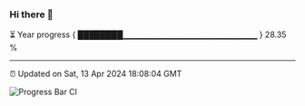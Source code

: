 ### Hi there 👋

⏳ Year progress { ████████▁▁▁▁▁▁▁▁▁▁▁▁▁▁▁▁▁▁▁▁▁▁ } 28.35 %

---

⏰ Updated on Sat, 13 Apr 2024 18:08:04 GMT

![Progress Bar CI](https://github.com/Shyam-Makwana/GitHub-Actions-Demo/workflows/Progress%20Bar%20CI/badge.svg)

